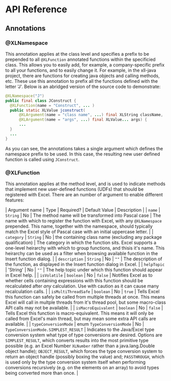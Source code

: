 API Reference
=============

## Annotations
### @XLNamespace
This annotation applies at the class level and specifies a prefix to be prepended to all `@XLFunction` annotated functions within
the specificied class.  This allows you to easily add, for example, a company-specific prefix to all your functions, and to easily
change it.  For example, in the xll-java project, there are functions for creating java objects and calling methods, etc.  These use
this annotation to prefix all the functions defined with the letter 'J'.  Below is an abridged version of the source code to demonstrate:

```java
@XLNamespace("J")
public final class JConstruct {
  @XLFunction(name = "Construct", ... )
  public static XLValue jconstruct(
      @XLArgument(name = "class name", ...) final XLString className,
      @XLArgument(name = "args", ...) final XLValue... args) {
      ...
  }
  ...
}
```
As you can see, the annotations takes a single argument which defines the namespace prefix to be used.  In this case, the resulting
new user defined function is called using `JConstruct`.

### @XLFunction
This annotation applies at the method level, and is used to indicate methods that implement new user-defined functions (UDFs) that should
be registered with Excel.  There are an number of argument to enable different features:

| Argument name | Type | Required? | Default Value | Description |
| `name` | `String` | No | The method name will be transformed into Pascal case | The name with which to register the function with Excel, with 
any `@XLNamespace` prepended. This name, together with the namespace, should typically match the Excel style of Pascal case with an initial uppercase letter. |
| `category` | `String` | No | the containing class name (excluding any package qualification) | The category in which the function
sits.  Excel supports a one-level heirarchy with which to group functions, and thisis it's name.  This heirarchy can be used as a 
filter when browsing available function in the Insert function dialog. |
| `description` | `String` | No | `""` | The description of the function, as displayed in the Insert function dialog in Excel. |
| `helpTopic` | 'String' | No | `""` | The help topic under which this function should appear in Excel help. |
| `isVolatile` | `boolean` | No | `false` | Notifies Excel as to whether cells containing expressions with this function should be
recalculated after *any* calculation.  Use with caution as it can cause many recalculation calls. |
| `isMultiThreadSafe` | `boolean` | No | `true` | Tells Excel this function can safely be called from multiple threads at once.  This
means Excel will call in multple threads from it's thread pool, but some macro-class API calls may not be available. |
| `isMacroEquivalent` | `boolean` | No | `false` | Tells Excel this function is macro-equivalent.  This means it will only be called
from Excel's main thread, but may mean some extra API calls are available. |
| `typeConversionMode` | enum `TypeConversionMode` | No | `TypeConversionMode.SIMPLEST_RESULT` | Indicates to the Java/Excel type 
conversion system what type of type conversions are desired.  Options are `SIMPLEST_RESULT`, which converts results into the most 
primitive type possible (e.g. an Excel Number `XLNumber` rather than a java.lang.Double object handle); `OBJECT_RESULT`, which forces
the type conversion system to return an object handle (possibly boxing the value) and; `PASSTHROUGH`, which is used only by the 
type conversion system itself when performing conversions recursively (e.g. on the elements on an array) to avoid types being converted
more than once. |
